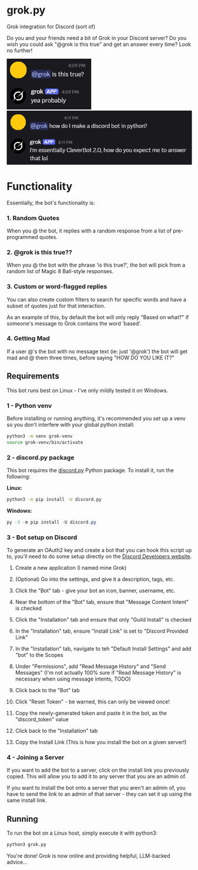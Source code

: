# grok.py
Grok integration for Discord (sort of)

Do you and your friends need a bit of Grok in your Discord server? Do you wish you could ask "@grok is this true" and get an answer every time? Look no further!

![grok-demo-1](screenshots/grok-demo-1.png)
![grok-demo-2](screenshots/grok-demo-2.png)

# Functionality

Essentially, the bot's functionality is:

### 1. Random Quotes

When you @ the bot, it replies with a random response from a list of pre-programmed quotes.

### 2. @grok is this true??

When you @ the bot with the phrase 'is this true?', the bot will pick from a random list of Magic 8 Ball-style responses.

### 3. Custom or word-flagged replies

You can also create custom filters to search for specific words and have a subset of quotes just for that interaction.

As an example of this, by default the bot will only reply "Based on what?" if someone's message to Grok contains the word 'based'.

### 4. Getting Mad

If a user @'s the bot with no message text (ie: just '@grok') the bot will get mad and @ them three times, before saying "HOW DO YOU LIKE IT?"

## Requirements

This bot runs best on Linux - I've only mildly tested it on Windows.

### 1 - Python venv

Before installing or running anything, it's recommended you set up a venv so you don't interfere with your global python install:

```sh
python3 -m venv grok-venv
source grok-venv/bin/activate
```

### 2 - discord.py package
This bot requires the [discord.py](https://discordpy.readthedocs.io/en/stable/intro.html) Python package. To install it, run the following:

**Linux:**
```sh
python3 -m pip install -U discord.py
```

**Windows:**
```powershell
py -3 -m pip install -U discord.py
```

### 3 - Bot setup on Discord

To generate an OAuth2 key and create a bot that you can hook this script up to, you'll need to do some setup directly on the [Discord Developers website](https://discord.com/developers/applications).

1. Create a new application (I named mine Grok)

2. (Optional) Go into the settings, and give it a description, tags, etc.

3. Click the "Bot" tab - give your bot an icon, banner, username, etc.

5. Near the bottom of the "Bot" tab, ensure that "Message Content Intent" is checked

6. Click the "Installation" tab and ensure that only "Guild Install" is checked

7. In the "Installation" tab, ensure "Install Link" is set to "Discord Provided Link"

8. In the "Installation" tab, navigate to teh "Default Install Settings" and add "bot" to the Scopes

9. Under "Permissions", add "Read Message History" and "Send Messages"
(I'm not actually 100% sure if "Read Message History" is necessary when using message intents, TODO)

10. Click back to the "Bot" tab

11. Click "Reset Token" - be warned, this can only be viewed once!

12. Copy the newly-generated token and paste it in the bot, as the "discord_token" value

13. Click back to the "Installation" tab

14. Copy the Install Link (This is how you install the bot on a given server!)

### 4 - Joining a Server

If you want to add the bot to a server, click on the install link you previously copied. This will allow you to add it to any server that you are an admin of.

If you want to install the bot onto a server that you aren't an admin of, you have to send the link to an admin of that server - they can set it up using the same install link.

## Running

To run the bot on a Linux host, simply execute it with python3:

```sh
python3 grok.py
```

You're done! Grok is now online and providing helpful, LLM-backed advice...
